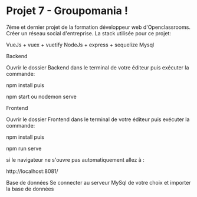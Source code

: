 # Projet 7 - Groupomania !

7ème et dernier projet de la formation développeur web d'Openclassrooms. Créer un réseau social d'entreprise. La stack utilisée pour ce projet:

VueJs + vuex + vuetify
NodeJs + express + sequelize
Mysql

Backend

Ouvrir le dossier Backend dans le terminal de votre éditeur puis exécuter la commande:

npm install
puis

npm start ou nodemon serve

Frontend

Ouvrir le dossier Frontend dans le terminal de votre éditeur puis exécuter la commande:

npm install
puis

npm run serve

si le navigateur ne s'ouvre pas automatiquement allez à :

http://localhost:8081/

Base de données
Se connecter au serveur MySql de votre choix et importer la base de données
